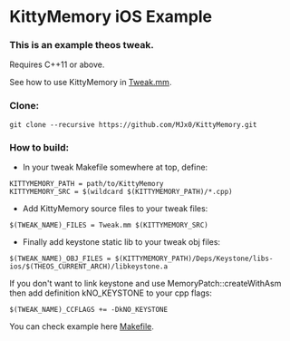 # KittyMemory iOS Example

<h3>This is an example theos tweak.</h3>

Requires C++11 or above.

See how to use KittyMemory in [Tweak.mm](Tweak.mm).

<h3>Clone:</h3>

```
git clone --recursive https://github.com/MJx0/KittyMemory.git
```

<h3>How to build:</h3>

- In your tweak Makefile somewhere at top, define:

```make
KITTYMEMORY_PATH = path/to/KittyMemory
KITTYMEMORY_SRC = $(wildcard $(KITTYMEMORY_PATH)/*.cpp)
```

- Add KittyMemory source files to your tweak files:

```make
$(TWEAK_NAME)_FILES = Tweak.mm $(KITTYMEMORY_SRC)
```

- Finally add keystone static lib to your tweak obj files:

```make
$(TWEAK_NAME)_OBJ_FILES = $(KITTYMEMORY_PATH)/Deps/Keystone/libs-ios/$(THEOS_CURRENT_ARCH)/libkeystone.a
```

If you don't want to link keystone and use MemoryPatch::createWithAsm then add definition kNO_KEYSTONE to your cpp flags:
```make
$(TWEAK_NAME)_CCFLAGS += -DkNO_KEYSTONE
```

You can check example here [Makefile](Makefile).
